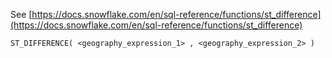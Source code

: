 See [https://docs.snowflake.com/en/sql-reference/functions/st_difference](https://docs.snowflake.com/en/sql-reference/functions/st_difference)
```
ST_DIFFERENCE( <geography_expression_1> , <geography_expression_2> )
```
